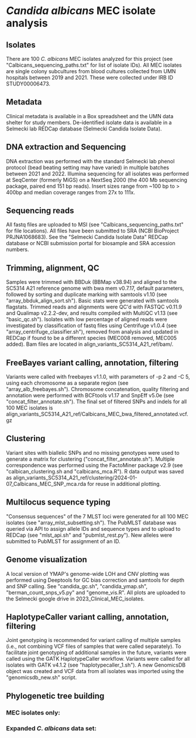 # *Candida albicans* MEC isolate analysis

## Isolates
There are 100 *C. albicans* MEC isolates analyzed for this project (see
"Calbicans_sequencing_paths.txt" for list of isolate IDs). All MEC isolates are
single colony subcultures from blood cultures collected from UMN hospitals
between 2019 and 2021. These were collected under IRB ID STUDY00006473.

## Metadata
Clinical metadata is available in a Box spreadsheet and the UMN data shelter
for study members. De-identified isolate data is available in a Selmecki lab
REDCap database (Selmecki Candida Isolate Data).

## DNA extraction and Sequencing
DNA extraction was performed with the standard Selmecki lab phenol protocol
(bead beating setting may have varied) in multiple batches between 2021 and
2022.
Illumina sequencing for all isolates was performed at SeqCenter (formerly MiGS)
on a NextSeq 2000 (the 400 Mb sequencing package, paired end 151 bp reads).
Insert sizes range from ~100 bp to > 400bp and median coverage ranges from 27x
to 111x.

## Sequencing reads
All fastq files are uploaded to MSI (see "Calbicans_sequencing_paths.txt" for
file locations). All files have been submitted to SRA (NCBI BioProject
PRJNA1068683). See the "Selmecki Candida Isolate Data" REDCap database or NCBI 
submission portal for biosample and SRA accession numbers.

## Trimming, alignment, QC
Samples were trimmed with BBDuk (BBMap v38.94) and aligned to the SC5314 A21
reference genome with bwa mem v0.7.17, default parameters, followed by sorting
and duplicate marking with samtools v1.10 (see "array_bbduk_align_sort.sh").
Basic stats were generated with samtools flagstats. Trimmed reads and
alignments were QC'd with FASTQC v0.11.9  and Qualimap v2.2.2-dev, and results
compiled with MultiQC v1.13 (see "basic_qc.sh").
Isolates with low percentage of aligned reads were investigated by
classification of fastq files using Centrifuge v1.0.4 (see
"array_centrifuge_classifier.sh"), removed from analysis and updated in REDCap
if found to be a different species (MEC008 removed, MEC005 added).
Bam files are located in align_variants_SC5314_A21_ref/bam/.

## FreeBayes variant calling, annotation, filtering
Variants were called with freebayes v1.1.0, with parameters of -p 2 and -C 5,
using each chromosome as a separate region (see "array_alb_freebayes.sh").
Chromosome concatenation, quality filtering and annotation were performed with
BCFtools v1.17 and SnpEff v5.0e (see "concat_filter_annotate.sh").
The final set of filtered SNPs and indels for all 100 MEC isolates is
align_variants_SC5314_A21_ref/Calbicans_MEC_bwa_filtered_annotated.vcf.gz

## Clustering
Variant sites with biallelic SNPs and no missing genotypes were used to
generate a matrix for clustering ("concat_filter_annotate.sh"). Multiple
correspondence was performed using the FactoMiner package v2.9 (see
"calbican_clustering.sh and "calbicans_mca.R"). R data output was saved as
align_variants_SC5314_A21_ref/clustering/2024-01-07_Calbicans_MEC_SNP_mca.rda
for reuse in additional plotting.

## Multilocus sequence typing
"Consensus sequences" of the 7 MLST loci were generated for all 100 MEC isolates
(see "array_mlst_subsetting.sh"). The PubMLST database was queried via API to
assign allele IDs and sequence types and to upload to REDCap (see "mlst_api.sh"
and "pubmlst_rest.py"). New alleles were submitted to PubMLST for assignment of
an ID.

## Genome visualization
A local version of YMAP's genome-wide LOH and CNV plotting was performed  using
Deeptools for GC bias correction and samtools for depth and SNP calling. See
"candida_gc.sh", "candida_ymap.sh", "berman_count_snps_v5.py" and
"genome_vis.R". All plots are uploaded to the Selmecki google drive in
2023_Clinical_MEC_isolates.

## HaplotypeCaller variant calling, annotation, filtering
Joint genotyping is recommended for variant calling of multiple samples (i.e.,
not combining VCF files of samples that were called separately). To facilitate
joint genotyping of additional samples in the future, variants were called using the GATK
HaplotypeCaller workflow. Variants were called for all isolates with GATK
v4.1.2 (see "haplotypecaller_1.sh"). A new GenomicsDB object was created and
VCF data from all isolates was imported using the "genomicsdb_new.sh" script.

## Phylogenetic tree building
### MEC isolates only:

### Expanded *C. albicans* data set:

